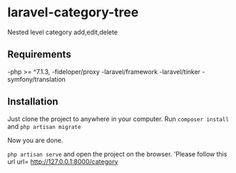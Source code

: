 # laravel-category-tree
Nested level category add,edit,delete

 
## Requirements 

-php >= ^7.1.3,
-fideloper/proxy 
-laravel/framework
-laravel/tinker 
-symfony/translation 

## Installation

Just clone the project to anywhere in your computer. 
Run ` composer install ` <br> 
and ` php artisan migrate `

Now you are done. 
<br>

` php artisan serve ` and open the project on the browser. 
'Please follow this url url= http://127.0.0.1:8000/category



